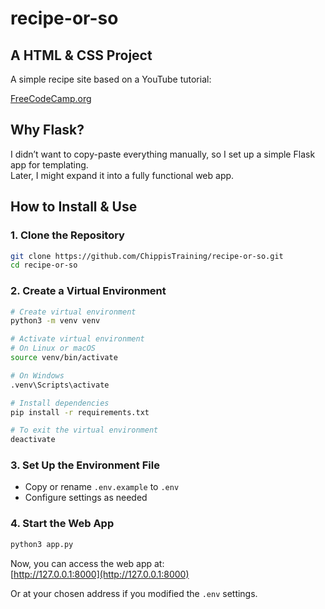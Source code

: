 # recipe-or-so

## A HTML & CSS Project

A simple recipe site based on a YouTube tutorial:

[FreeCodeCamp.org](https://youtu.be/-8LTPIJBGwQ?si=A6fow5dNDeIBtu2w)

## Why Flask?

I didn’t want to copy-paste everything manually, so I set up a simple Flask app for templating.  
Later, I might expand it into a fully functional web app.

## How to Install & Use

### 1. Clone the Repository
```bash
git clone https://github.com/ChippisTraining/recipe-or-so.git
cd recipe-or-so
```

### 2. Create a Virtual Environment
```bash
# Create virtual environment
python3 -m venv venv

# Activate virtual environment
# On Linux or macOS
source venv/bin/activate

# On Windows
.venv\Scripts\activate

# Install dependencies
pip install -r requirements.txt

# To exit the virtual environment
deactivate
```

### 3. Set Up the Environment File
- Copy or rename `.env.example` to `.env`
- Configure settings as needed

### 4. Start the Web App
```bash
python3 app.py
```

Now, you can access the web app at:  
[http://127.0.0.1:8000](http://127.0.0.1:8000)

Or at your chosen address if you modified the `.env` settings.
